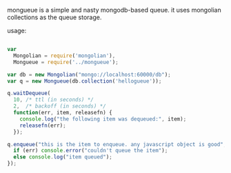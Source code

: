 mongueue is a simple and nasty mongodb-based queue.
it uses mongolian collections as the queue storage.

usage:

```javascript

var
  Mongolian = require('mongolian'),
  Mongueue = require('../mongueue');

var db = new Mongolian("mongo://localhost:60000/db");
var q = new Mongueue(db.collection('hellogueue'));

q.waitDequeue(
  10, /* ttl (in seconds) */
  2,  /* backoff (in seconds) */
  function(err, item, releasefn) {
    console.log("the following item was dequeued:", item);
    releasefn(err);
  });

q.enqueue("this is the item to enqueue. any javascript object is good", function(err) {
  if (err) console.error("couldn't queue the item");
  else console.log("item queued");
});
```